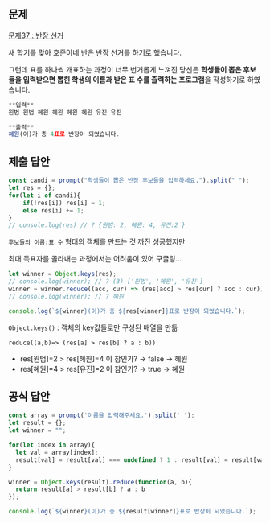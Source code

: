 ## 문제

[문제37 : 반장 선거 ](https://www.notion.so/37-f56ab84018d44e7184c2307632a8c921) 

새 학기를 맞아 호준이네 반은 반장 선거를 하기로 했습니다. 

그런데 표를 하나씩 개표하는 과정이 너무 번거롭게 느껴진 당신은 **학생들이 뽑은 후보들을 입력받으면 뽑힌 학생의 이름과 받은 표 수를 출력하는 프로그램**을 작성하기로 하였습니다.

```jsx
**입력**
원범 원범 혜원 혜원 혜원 혜원 유진 유진

**출력**
혜원(이)가 총 4표로 반장이 되었습니다.
```

## 제출 답안

```jsx
const candi = prompt("학생들이 뽑은 반장 후보들을 입력하세요.").split(" ");
let res = {};
for(let i of candi){
	if(!res[i]) res[i] = 1;
	else res[i] += 1;
}
// console.log(res) // ? {원범: 2, 혜원: 4, 유진:2 }
```

`후보들의 이름:표 수` 형태의 객체를 만드는 것 까진 성공했지만

최대 득표자를 골라내는 과정에서는 어려움이 있어 구글링…

```jsx
let winner = Object.keys(res);
// console.log(winner); // ? (3) ['원범', '혜원', '유진']
winner = winner.reduce((acc, cur) => (res[acc] > res[cur] ? acc : cur));
// console.log(winner); // ? 혜원

console.log(`${winner}(이)가 총 ${res[winner]}표로 반장이 되었습니다.`);
```

`Object.keys()` : 객체의 key값들로만 구성된 배열을 만듦

`reduce((a,b)=> (res[a] > res[b] ? a : b))`

- res[원범]=2 > res[혜원]=4 이 참인가? → false → 혜원
- res[혜원]=4 > res[유진]=2 이 참인가? → true → 혜원

## 공식 답안

```jsx
const array = prompt('이름을 입력해주세요.').split(' ');
let result = {};
let winner = "";

for(let index in array){
  let val = array[index];
  result[val] = result[val] === undefined ? 1 : result[val] = result[val] + 1;
}

winner = Object.keys(result).reduce(function(a, b){
  return result[a] > result[b] ? a : b
});

console.log(`${winner}(이)가 총 ${result[winner]}표로 반장이 되었습니다.`);
```
